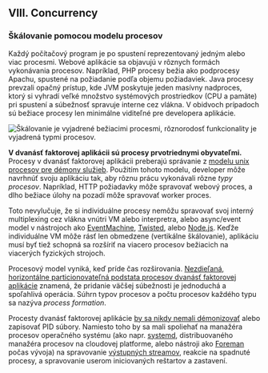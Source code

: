 ## VIII. Concurrency

### Škálovanie pomocou modelu procesov

Každý počítačový program je po spustení reprezentovaný jedným alebo viac procesmi. Webové aplikácie sa objavujú v rôznych formách vykonávania procesov.  Napríklad, PHP procesy bežia ako podprocesy Apachu, spustené na požiadanie podľa objemu požiadaviek.  Java procesy prevzali opačný prístup, kde JVM poskytuje jeden masívny nadproces, ktorý si vyhradí veľké množstvo systémových prostriedkov (CPU a pamäte) pri spustení a súbežnosť spravuje interne cez vlákna.  V obidvoch prípadoch sú bežiace procesy len minimálne viditeľné pre developera aplikácie.

![Škálovanie je vyjadrené bežiacimi procesmi, rôznorodosť funkcionality je vyjadrená typmi procesov.](/images/process-types.png)

**V dvanásť faktorovej aplikácii sú procesy prvotriednymi obyvateľmi.**  Procesy v dvanásť faktorovej aplikácii preberajú správanie z [modelu unix procesov pre démony služieb](https://adam.herokuapp.com/past/2011/5/9/applying_the_unix_process_model_to_web_apps/).  Použitím tohoto modelu, developer môže navrhnúť svoju aplikáciu tak, aby rôznu prácu vykonávali rôzne *typy procesov*.  Napríklad, HTTP požiadavky môže spravovať webový proces, a dlho bežiace úlohy na pozadí môže spravovať worker proces.

Toto nevylučuje, že si individuálne procesy nemôžu spravovať svoj interný multiplexing cez vlákna vnútri VM alebo interpretra, alebo async/event model v nástrojoch ako [EventMachine](https://github.com/eventmachine/eventmachine), [Twisted](http://twistedmatrix.com/trac/), alebo [Node.js](http://nodejs.org/).  Keďže individuálne VM môže rásť len obmedzene (vertikálne škálovanie), aplikáciu musí byť tiež schopná sa rozšíriť na viacero procesov bežiacich na viacerých fyzických strojoch.

Procesový model vyniká, keď príde čas rozširovania.  [Nezdieľaná, horizontálne particionovateľná podstata procesov dvanásť faktorovej aplikácie](./processes) znamená, že pridanie väčšej súbežnosti je jednoduchá a spoľahlivá operácia. Súhrn typov procesov a počtu procesov každého typu sa nazýva *process formation*.

Procesty dvanásť faktorovej aplikácie [by sa nikdy nemali démonizovať](http://dustin.github.com/2010/02/28/running-processes.html) alebo zapisovať PID súbory.  Namiesto toho by sa mali spoliehať na manažéra procesov operačného systému (ako napr. [systemd](https://www.freedesktop.org/wiki/Software/systemd/), distribuovaného manažéra procesov na cloudovej platforme, alebo nástroji ako [Foreman](http://blog.daviddollar.org/2011/05/06/introducing-foreman.html) počas vývoja) na spravovanie [výstupných streamov](./logs), reakcie na spadnuté procesy, a spravovanie userom iniciovaných reštartov a zastavení.
